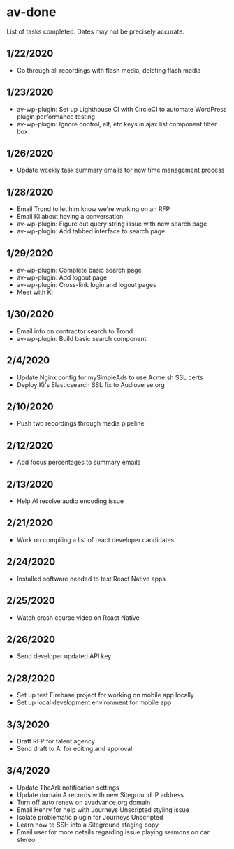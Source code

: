 # av-done

List of tasks completed. Dates may not be precisely accurate.

## 1/22/2020

- Go through all recordings with flash media, deleting flash media

## 1/23/2020

- av-wp-plugin: Set up Lighthouse CI with CircleCI to automate WordPress plugin performance testing
- av-wp-plugin: Ignore control, alt, etc keys in ajax list component filter box

## 1/26/2020

- Update weekly task summary emails for new time management process

## 1/28/2020

- Email Trond to let him know we're working on an RFP
- Email Ki about having a conversation
- av-wp-plugin: Figure out query string issue with new search page
- av-wp-plugin: Add tabbed interface to search page

## 1/29/2020

- av-wp-plugin: Complete basic search page
- av-wp-plugin: Add logout page
- av-wp-plugin: Cross-link login and logout pages
- Meet with Ki

## 1/30/2020

- Email info on contractor search to Trond
- av-wp-plugin: Build basic search component

## 2/4/2020

- Update Nginx config for mySimpleAds to use Acme.sh SSL certs
- Deploy Ki's Elasticsearch SSL fix to Audioverse.org

## 2/10/2020

- Push two recordings through media pipeline

## 2/12/2020

- Add focus percentages to summary emails

## 2/13/2020

- Help Al resolve audio encoding issue

## 2/21/2020

- Work on compiling a list of react developer candidates

## 2/24/2020

- Installed software needed to test React Native apps

## 2/25/2020

- Watch crash course video on React Native

## 2/26/2020

- Send developer updated API key

## 2/28/2020

- Set up test Firebase project for working on mobile app locally
- Set up local development environment for mobile app

## 3/3/2020

- Draft RFP for talent agency
- Send draft to Al for editing and approval

## 3/4/2020

- Update TheArk notification settings
- Update domain A records with new Siteground IP address
- Turn off auto renew on avadvance.org domain
- Email Henry for help with Journeys Unscripted styling issue
- Isolate problematic plugin for Journeys Unscripted
- Learn how to SSH into a Siteground staging copy
- Email user for more details regarding issue playing sermons on car stereo
